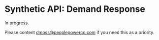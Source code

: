 # Synthetic API: Demand Response

In progress.

Please content dmoss@peoplepowerco.com if you need this as a priority.
